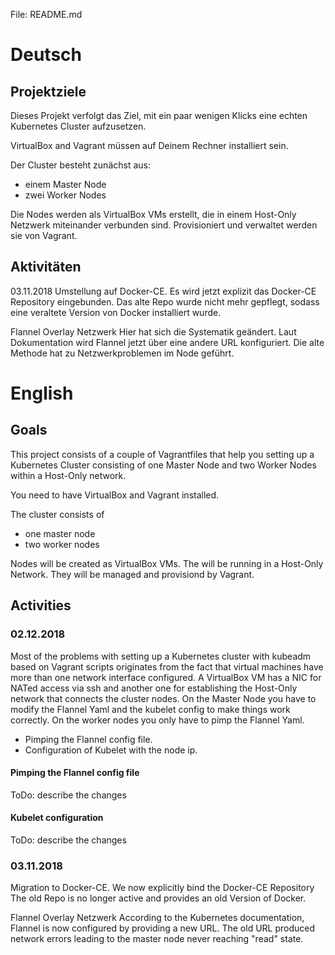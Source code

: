File: README.md

# Deutsch
## Projektziele
Dieses Projekt verfolgt das Ziel, mit ein paar wenigen Klicks eine echten Kubernetes Cluster aufzusetzen.

VirtualBox and Vagrant müssen auf Deinem Rechner installiert sein.

Der Cluster besteht zunächst aus:
* einem Master Node
* zwei Worker Nodes

Die Nodes werden als VirtualBox VMs erstellt, die in einem Host-Only Netzwerk miteinander verbunden sind.
Provisioniert und verwaltet werden sie von Vagrant.

## Aktivitäten
03.11.2018
Umstellung auf Docker-CE.
Es wird jetzt explizit das Docker-CE Repository eingebunden.
Das alte Repo wurde nicht mehr gepflegt, sodass eine veraltete Version von Docker installiert wurde.

Flannel Overlay Netzwerk
Hier hat sich die Systematik geändert.
Laut Dokumentation wird Flannel jetzt über eine andere URL konfiguriert.
Die alte Methode hat zu Netzwerkproblemen im Node geführt.

# English
## Goals
This project consists of a couple of Vagrantfiles that help you setting up a Kubernetes Cluster consisting
of one Master Node and two Worker Nodes within a Host-Only network.

You need to have VirtualBox and Vagrant installed.

The cluster consists of
* one master node
* two worker nodes

Nodes will be created as VirtualBox VMs. The will be running in a Host-Only Network.
They will be managed and provisiond by Vagrant.

## Activities
### 02.12.2018
Most of the problems with setting up a Kubernetes cluster with kubeadm based on Vagrant scripts
originates from the fact that virtual machines have more than one network interface configured.
A VirtualBox VM has a NIC for NATed access via ssh and another one for establishing the Host-Only
network that connects the cluster nodes.
On the Master Node you have to modify the Flannel Yaml and the kubelet config to make things work correctly.
On the worker nodes you only have to pimp the Flannel Yaml.

* Pimping the Flannel config file.
* Configuration of Kubelet with the node ip.

#### Pimping the Flannel config file
ToDo: describe the changes
#### Kubelet configuration
ToDo: describe the changes


### 03.11.2018
Migration to Docker-CE.
We now explicitly bind the Docker-CE Repository
The old Repo is no longer active and provides an old Version of Docker.

Flannel Overlay Netzwerk
According to the Kubernetes documentation, Flannel is now configured by providing a new URL.
The old URL produced network errors leading to the master node never reaching "read" state.


